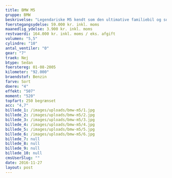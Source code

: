 ```yaml
---
title: BMW M5
gruppe: BMW
beskrivelse: "Legendariske M5 kendt som den ultimative familiebil og som stadig idag, har køreegenskaber som kun få sportsbiler kan hamle op med."
foerstegangsydelse: 59.000 kr. inkl. moms
maanedlig_ydelse: 3.900 kr. inkl. moms
restvaerdi: 164.000 kr. inkl. moms / eks. afgift
volumen: "5,5"
cylindre: "10"
antal_ventiler: "0"
gear: "7"
traek: Nej
btype: Sedan
foerstereg: 01-08-2005
kilometer: "92.000"
braendstof: Benzin
farve: Sort
doere: "4"
effekt: "507"
moment: "520"
topfart: 250 begrænset
acc: "4,7"
billede_1: /images/uploads/bmw-m5/1.jpg
billede_2: /images/uploads/bmw-m5/2.jpg
billede_3: /images/uploads/bmw-m5/3.jpg
billede_4: /images/uploads/bmw-m5/4.jpg
billede_5: /images/uploads/bmw-m5/5.jpg
billede_6: /images/uploads/bmw-m5/6.jpg
billede_7: null
billede_8: null
billede_9: null
billede_10: null
cmsUserSlug: ""
date: 2016-11-27 
layout: post
---
```


